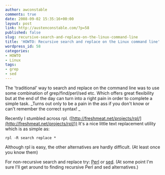 ```yaml
---
author: awconstable
comments: true
date: 2008-09-02 15:35:16+00:00
layout: post
link: http://austenconstable.com/?p=58
published: false
slug: recursive-search-and-replace-on-the-linux-command-line
title: 'HOWTO: Recursive search and replace on the Linux command line'
wordpress_id: 58
categories:
- HOWTO
- Linux
tags:
- grep
- sed
---
```


The 'traditional' way to search and replace on the command line was to use some combination of grep/find/perl/sed etc. Which offers great flexibility but at the end of the day can turn into a right pain in order to complete a simple task. _Turns out only to be a pain in the ass if you don't know or can't remember the correct syntax! _


Recently I stumbled across rpl. ([http://freshmeat.net/projects/rpl/](http://freshmeat.net/projects/rpl/)) It's a nice little text replacement utility which is as simple as:

    
    rpl -R search replace *


Although rpl is easy, the other alternatives are hardly difficult. (At least once you know them)

For non-recursive search and replace try: [Perl](http://www.liamdelahunty.com/tips/linux_search_and_replace_multiple_files.php) or [sed](http://gabeanderson.com/2008/02/01/unixlinux-find-replace-in-multiple-files/). (At some point I'm sure I'll get around to finding recursive Perl and sed alternatives.)

